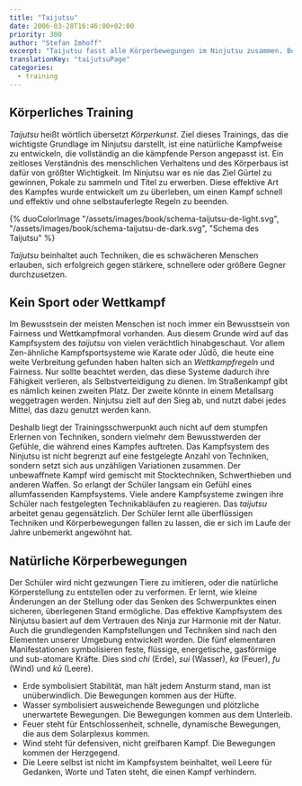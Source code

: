 ```yaml
---
title: "Taijutsu"
date: 2006-03-28T16:46:00+02:00
priority: 300
author: "Stefan Imhoff"
excerpt: "Taijutsu fasst alle Körperbewegungen im Ninjutsu zusammen. Bewegungen und Kampftechniken basieren auf natürlichem Körpergefühl und dienen nicht der Ästethik, sondern nur dem Schutz. Jede Technik kann auf unterschiedliche Weise ausgeübt werden, was durch die Fünf Elemente ausgedrückt wird."
translationKey: "taijutsuPage"
categories:
  - training
---
```


## Körperliches Training

_Taijutsu_ heißt wörtlich übersetzt _Körperkunst_. Ziel dieses Trainings, das die wichtigste Grundlage im Ninjutsu darstellt, ist eine natürliche Kampfweise zu entwickeln, die vollständig an die kämpfende Person angepasst ist. Ein zeitloses Verständnis des menschlichen Verhaltens und des Körperbaus ist dafür von größter Wichtigkeit. Im Ninjutsu war es nie das Ziel Gürtel zu gewinnen, Pokale zu sammeln und Titel zu erwerben. Diese effektive Art des Kampfes wurde entwickelt um zu überleben, um einen Kampf schnell und effektiv und ohne selbstauferlegte Regeln zu beenden.

{% duoColorImage
  "/assets/images/book/schema-taijutsu-de-light.svg",
  "/assets/images/book/schema-taijutsu-de-dark.svg",
  "Schema des Taijutsu"
%}

_Taijutsu_ beinhaltet auch Techniken, die es schwächeren Menschen erlauben, sich erfolgreich gegen stärkere, schnellere oder größere Gegner durchzusetzen.

## Kein Sport oder Wettkampf

Im Bewusstsein der meisten Menschen ist noch immer ein Bewusstsein von Fairness und Wettkampfmoral vorhanden. Aus diesem Grunde wird auf das Kampfsystem des _taijutsu_ von vielen verächtlich hinabgeschaut. Vor allem Zen-ähnliche Kampfsportsysteme wie Karate oder Jūdō, die heute eine weite Verbreitung gefunden haben halten sich an _Wettkampfregeln_ und Fairness. Nur sollte beachtet werden, das diese Systeme dadurch ihre Fähigkeit verlieren, als Selbstverteidigung zu dienen. Im Straßenkampf gibt es nämlich keinen zweiten Platz. Der zweite könnte in einem Metallsarg weggetragen werden. Ninjutsu zielt auf den Sieg ab, und nutzt dabei jedes Mittel, das dazu genutzt werden kann.

Deshalb liegt der Trainingsschwerpunkt auch nicht auf dem stumpfen Erlernen von Techniken, sondern vielmehr dem Bewusstwerden der Gefühle, die während eines Kampfes auftreten. Das Kampfsystem des Ninjutsu ist nicht begrenzt auf eine festgelegte Anzahl von Techniken, sondern setzt sich aus unzähligen Variationen zusammen. Der unbewaffnete Kampf wird gemischt mit Stocktechniken, Schwerthieben und anderen Waffen. So erlangt der Schüler langsam ein Gefühl eines allumfassenden Kampfsystems. Viele andere Kampfsysteme zwingen ihre Schüler nach festgelegten Technikabläufen zu reagieren. Das _taijutsu_ arbeitet genau gegensätzlich. Der Schüler lernt alle überflüssigen Techniken und Körperbewegungen fallen zu lassen, die er sich im Laufe der Jahre unbemerkt angewöhnt hat.

## Natürliche Körperbewegungen

Der Schüler wird nicht gezwungen Tiere zu imitieren, oder die natürliche Körperstellung zu entstellen oder zu verformen. Er lernt, wie kleine Änderungen an der Stellung oder das Senken des Schwerpunktes einen sicheren, überlegenen Stand ermögliche. Das effektive Kampfsystem des Ninjutsu basiert auf dem Vertrauen des Ninja zur Harmonie mit der Natur. Auch die grundlegenden Kampfstellungen und Techniken sind nach den Elementen unserer Umgebung entwickelt worden. Die fünf elementaren Manifestationen symbolisieren feste, flüssige, energetische, gasförmige und sub-atomare Kräfte. Dies sind _chi_ (Erde), _sui_ (Wasser), _ka_ (Feuer), _fu_ (Wind) und _kū_ (Leere).

- Erde symbolisiert Stabilität, man hält jedem Ansturm stand, man ist unüberwindlich. Die Bewegungen kommen aus der Hüfte.
- Wasser symbolisiert ausweichende Bewegungen und plötzliche unerwartete Bewegungen. Die Bewegungen kommen aus dem Unterleib.
- Feuer steht für Entschlossenheit, schnelle, dynamische Bewegungen, die aus dem Solarplexus kommen.
- Wind steht für defensiven, nicht greifbaren Kampf. Die Bewegungen kommen der Herzgegend.
- Die Leere selbst ist nicht im Kampfsystem beinhaltet, weil Leere für Gedanken, Worte und Taten steht, die einen Kampf verhindern.
